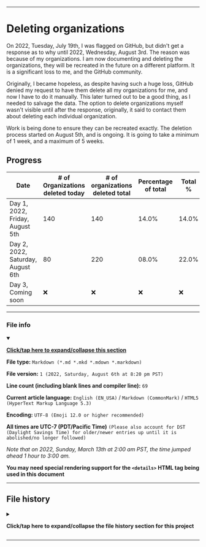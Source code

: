 
***

# Deleting organizations

On 2022, Tuesday, July 19th, I was flagged on GitHub, but didn't get a response as to why until 2022, Wednesday, August 3rd. The reason was because of my organizations. I am now documenting and deleting the organizations, they will be recreated in the future on a different platform. It is a significant loss to me, and the GitHub community.

Originally, I became hopeless, as despite having such a huge loss, GitHub denied my request to have them delete all my organizations for me, and now I have to do it manually. This later turned out to be a good thing, as I needed to salvage the data. The option to delete organizations myself wasn't visible until after the response, originally, it said to contact them about deleting each individual organization.

Work is being done to ensure they can be recreated exactly. The deletion process started on August 5th, and is ongoing. It is going to take a minimum of 1 week, and a maximum of 5 weeks.

## Progress

| Date | # of Organizations deleted today | # of organizations deleted total | Percentage of total |  Total % |
|---|---|---|---|---|
| Day 1, 2022, Friday, August 5th | 140 | 140 | 14.0% | 14.0% |
| Day 2, 2022, Saturday, August 6th | 80 | 220 | 08.0% | 22.0% |
| Day 3, Coming soon | :x: | :x: | :x: | :x: |

***

### File info

<details open><summary><p lang="en"><b><u>Click/tap here to expand/collapse this section</u></b></p></summary>

**File type:** `Markdown (*.md *.mkd *.mdown *.markdown)`

**File version:** `1 (2022, Saturday, August 6th at 8:20 pm PST)`

**Line count (including blank lines and compiler line):** `69`

**Current article language:** `English (EN_USA)` / `Markdown (CommonMark)` / `HTML5 (HyperText Markup Language 5.3)`

**Encoding:** `UTF-8 (Emoji 12.0 or higher recommended)`

**All times are UTC-7 (PDT/Pacific Time)** `(Please also account for DST (Daylight Savings Time) for older/newer entries up until it is abolished/no longer followed)`

_Note that on 2022, Sunday, March 13th at 2:00 am PST, the time jumped ahead 1 hour to 3:00 am._

**You may need special rendering support for the `<details>` HTML tag being used in this document**

</details>

***

## File history

<details><summary><p lang="en"><b>Click/tap here to expand/collapse the file history section for this project</b></p></summary>

<details><summary><p lang="en"><b>Version 1 (2022, Saturday, August 6th at 8:20 pm PST)</b></p></summary>

**This version was made by:** [`@seanpm2001`](https://github.com/seanpm2001/)

> Changes:

- [x] Started the file
- [x] Added the title section
- [x] Added the `main` section
- [x] Added the `progress` section
- [x] Added the `file info` section
- [x] Added the `file history` section
- [ ] No other changes in version 1

</details>

</details>

***
